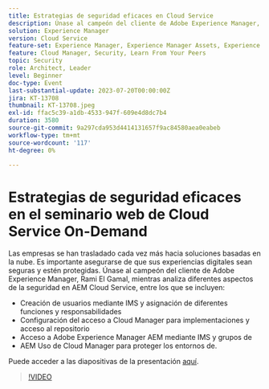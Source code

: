 ```yaml
---
title: Estrategias de seguridad eficaces en Cloud Service
description: Únase al campeón del cliente de Adobe Experience Manager, Rami El Gamal, mientras analiza diferentes aspectos de la seguridad en AEM Cloud Service.
solution: Experience Manager
version: Cloud Service
feature-set: Experience Manager, Experience Manager Assets, Experience Manager Sites
feature: Cloud Manager, Security, Learn From Your Peers
topic: Security
role: Architect, Leader
level: Beginner
doc-type: Event
last-substantial-update: 2023-07-20T00:00:00Z
jira: KT-13708
thumbnail: KT-13708.jpeg
exl-id: ffac5c39-a1db-4533-947f-609e4d8dc7b4
duration: 3580
source-git-commit: 9a297cda953d4414131657f9ac84580aea0eabeb
workflow-type: tm+mt
source-wordcount: '117'
ht-degree: 0%

---
```


# Estrategias de seguridad eficaces en el seminario web de Cloud Service On-Demand

Las empresas se han trasladado cada vez más hacia soluciones basadas en la nube. Es importante asegurarse de que sus experiencias digitales sean seguras y estén protegidas. Únase al campeón del cliente de Adobe Experience Manager, Rami El Gamal, mientras analiza diferentes aspectos de la seguridad en AEM Cloud Service, entre los que se incluyen:

* Creación de usuarios mediante IMS y asignación de diferentes funciones y responsabilidades
* Configuración del acceso a Cloud Manager para implementaciones y acceso al repositorio
* Acceso a Adobe Experience Manager AEM mediante IMS y grupos de
* AEM Uso de Cloud Manager para proteger los entornos de.

Puede acceder a las diapositivas de la presentación [aquí](../../assets/experience-manager/july2023/effective-security-strategies-in-cloud-service/AEM-CloudManager-Security_Webinar_July_18.pdf).

>[!VIDEO](https://video.tv.adobe.com/v/3421772/?learn=on)
